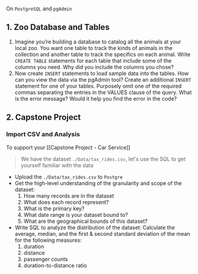 On `PostgreSQL` and `pgAdmin`

## 1. Zoo Database and Tables
1.  Imagine you’re building a database to catalog all the animals at your local zoo. You want one table to track the kinds of animals in the collection and another table to track the specifics on each animal. Write `CREATE TABLE` statements for each table that include some of the columns you need. Why did you include the columns you chose?
2.  Now create `INSERT` statements to load sample data into the tables. How can you view the data via the pgAdmin tool? Create an additional `INSERT` statement for one of your tables. Purposely omit one of the required commas separating the entries in the VALUES clause of the query. What is the error message? Would it help you find the error in the code?

## 2. Capstone Project
### Import CSV and Analysis
To support your [[Capstone Project - Car Service]]

> We have the dataset `./Data/tax_rides.csv`, let's use the SQL to get yourself familiar with the data


- Upload the `./Data/tax_rides.csv` to `Postgre`
- Get the high-level understanding of the granularity and scope of the dataset:
	1. How many records are in the dataset
	2. What does each record represent?
	3. What is the primary key?
	4. What date range is your dataset bound to?
	5. What are the geographical bounds of this dataset?
- Write SQL to analyze the distribution of the dataset: Calculate the average, median, and the first & second standard deviation of the mean for the following measures:
	1. duration
	2. distance
	3. passenger counts
	4. duration-to-distance ratio
